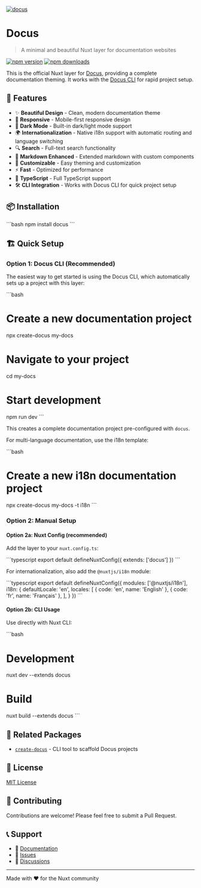 [![docus](https://docus.dev/__og-image__/static/og.png)](https://docus.dev)

# Docus

> A minimal and beautiful Nuxt layer for documentation websites

[![npm version](https://img.shields.io/npm/v/docus.svg)](https://www.npmjs.com/package/docus)
[![npm downloads](https://img.shields.io/npm/dm/docus.svg)](https://www.npmjs.com/package/docus)

This is the official Nuxt layer for [Docus](https://docus.dev), providing a complete documentation theming. It works with the [Docus CLI](https://github.com/nuxt-content/docus/tree/main/cli) for rapid project setup.

## 🚀 Features

- ✨ **Beautiful Design** - Clean, modern documentation theme
- 📱 **Responsive** - Mobile-first responsive design
- 🌙 **Dark Mode** - Built-in dark/light mode support
- 🌍 **Internationalization** - Native i18n support with automatic routing and language switching
- 🔍 **Search** - Full-text search functionality
- 📝 **Markdown Enhanced** - Extended markdown with custom components
- 🎨 **Customizable** - Easy theming and customization
- ⚡ **Fast** - Optimized for performance
- 🔧 **TypeScript** - Full TypeScript support
- 🛠️ **CLI Integration** - Works with Docus CLI for quick project setup

## 📦 Installation

\`\`\`bash
npm install docus
\`\`\`

## 🏗️ Quick Setup

### Option 1: Docus CLI (Recommended)

The easiest way to get started is using the Docus CLI, which automatically sets up a project with this layer:

\`\`\`bash
# Create a new documentation project
npx create-docus my-docs

# Navigate to your project
cd my-docs

# Start development
npm run dev
\`\`\`

This creates a complete documentation project pre-configured with `docus`.

For multi-language documentation, use the i18n template:

\`\`\`bash
# Create a new i18n documentation project
npx create-docus my-docs -t i18n
\`\`\`

### Option 2: Manual Setup

#### Option 2a: Nuxt Config (recommended)

Add the layer to your `nuxt.config.ts`:

\`\`\`typescript
export default defineNuxtConfig({
  extends: ['docus']
})
\`\`\`

For internationalization, also add the `@nuxtjs/i18n` module:

\`\`\`typescript
export default defineNuxtConfig({
  modules: ['@nuxtjs/i18n'],
  i18n: {
    defaultLocale: 'en',
    locales: [
      { code: 'en', name: 'English' },
      { code: 'fr', name: 'Français' },
    ],
  }
})
\`\`\`

#### Option 2b: CLI Usage 

Use directly with Nuxt CLI:

\`\`\`bash
# Development
nuxt dev --extends docus

# Build
nuxt build --extends docus
\`\`\`

## 🔗 Related Packages

- [`create-docus`](https://www.npmjs.com/package/create-docus) - CLI tool to scaffold Docus projects

## 📄 License

[MIT License](./LICENSE)

## 🤝 Contributing

Contributions are welcome! Please feel free to submit a Pull Request.

## 📞 Support

- 📖 [Documentation](https://docus.dev)
- 🐛 [Issues](https://github.com/nuxt-content/docus/issues)
- 💬 [Discussions](https://github.com/nuxt-content/docus/discussions)

---

Made with ❤️ for the Nuxt community
